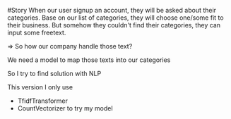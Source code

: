 #Story
When our user signup an account, they will be asked about their categories. 
Base on our list of categories, they will choose one/some fit to their business. 
But somehow they couldn't find their categories, they can input some freetext.

=> So how our company handle those text?

We need a model to map those texts into our categories

So I try to find solution with NLP

This version I only use 
- TfidfTransformer 
- CountVectorizer
to try my model
